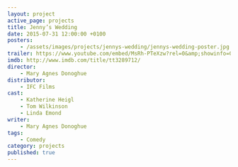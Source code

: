 ```yaml
---
layout: project
active_page: projects
title: Jenny’s Wedding
date: 2015-07-31 12:00:00 +0100
posters:
    - /assets/images/projects/jennys-wedding/jennys-wedding-poster.jpg
trailer: https://www.youtube.com/embed/MsRh-PTeXzw?rel=0&amp;showinfo=0
imdb: http://www.imdb.com/title/tt3289712/
director:
    - Mary Agnes Donoghue
distributor:
    - IFC Films
cast:
    - Katherine Heigl
    - Tom Wilkinson
    - Linda Emond
writer:
    - Mary Agnes Donoghue
tags:
    - Comedy
category: projects
published: true
---
```

